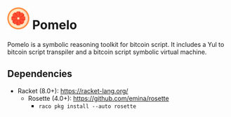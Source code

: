 <div align="left">
  <h1>
    <img src="./resources/pomelo.png" width=50>
  	Pomelo
  </h1>
</div>


Pomelo is a symbolic reasoning toolkit for bitcoin script. It includes a Yul to bitcoin script transpiler and a bitcoin script symbolic virtual machine.

## Dependencies

- Racket (8.0+): https://racket-lang.org/
  - Rosette (4.0+): https://github.com/emina/rosette
    - `raco pkg install --auto rosette`

